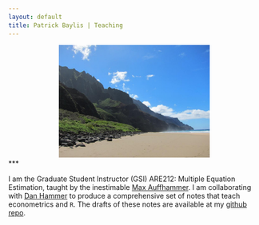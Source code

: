 ```yaml
---
layout: default
title: Patrick Baylis | Teaching
---
```


<center>
<img src="images/napalibeach.jpg" alt="Cloud's Rest Summit" width="60%" height="60%" class="shadow" />
</center>
***

I am the Graduate Student Instructor (GSI) ARE212: Multiple Equation Estimation, taught by the inestimable [Max Auffhammer](http://are.berkeley.edu/~auffhammer/Maximilian_Auffhammer/Welcome.html). I am collaborating with [Dan Hammer](http://www.danham.me/r/) to produce a comprehensive set of notes that teach econometrics and `R`. The drafts of these notes are available at my [github repo](http://www.github.com/pbaylis/ARE212).